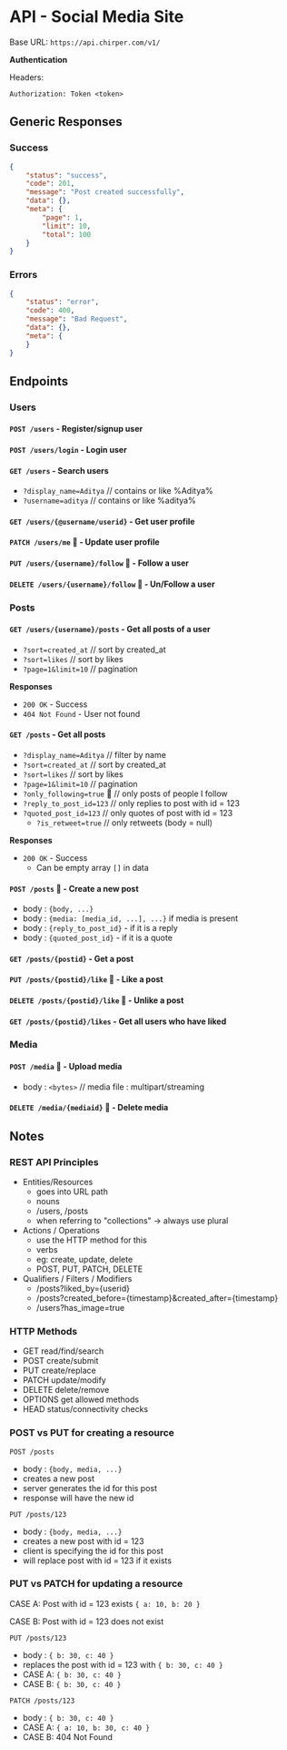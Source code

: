 # API - Social Media Site

Base URL: `https://api.chirper.com/v1/`

**Authentication** 

Headers:
```http
Authorization: Token <token>
```

## Generic Responses

### Success 

```json
{
    "status": "success",
    "code": 201,
    "message": "Post created successfully",
    "data": {},
    "meta": {
        "page": 1,
        "limit": 10,
        "total": 100
    }
}
```


### Errors

```json
{
    "status": "error",
    "code": 400,
    "message": "Bad Request",
    "data": {},
    "meta": {
    }
}
```

## Endpoints

### Users 

#### `POST /users` - Register/signup user

#### `POST /users/login` - Login user

#### `GET /users` - Search users
 - `?display_name=Aditya` // contains or like %Aditya%
 - `?username=aditya` // contains or like %aditya%

#### `GET /users/{@username/userid}` - Get user profile

#### `PATCH /users/me` 🔐 - Update user profile

#### `PUT /users/{username}/follow` 🔐 - Follow a user

#### `DELETE /users/{username}/follow` 🔐 - Un/Follow a user

### Posts 

#### `GET /users/{username}/posts` - Get all posts of a user
 - `?sort=created_at` // sort by created_at
 - `?sort=likes` // sort by likes
 - `?page=1&limit=10` // pagination

**Responses**
- `200 OK` - Success
- `404 Not Found` - User not found

#### `GET /posts` - Get all posts
 - `?display_name=Aditya` // filter by name
 - `?sort=created_at` // sort by created_at
 - `?sort=likes` // sort by likes
 - `?page=1&limit=10` // pagination
 - `?only_following=true` 🔐 // only posts of people I follow
 - `?reply_to_post_id=123` // only replies to post with id = 123
 - `?quoted_post_id=123` // only quotes of post with id = 123
   - `?is_retweet=true` // only retweets (body = null)

**Responses**
- `200 OK` - Success
  - Can be empty array `[]` in data

#### `POST /posts` 🔐 - Create a new post
 - body : `{body, ...}`
 - body : `{media: [media_id, ...], ...}` if media is present
 - body : `{reply_to_post_id}` - if it is a reply 
 - body : `{quoted_post_id}` - if it is a quote

#### `GET /posts/{postid}` - Get a post

#### `PUT /posts/{postid}/like` 🔐 - Like a post

#### `DELETE /posts/{postid}/like` 🔐 - Unlike a post

#### `GET /posts/{postid}/likes` - Get all users who have liked

### Media

#### `POST /media` 🔐 - Upload media
 - body : `<bytes>` // media file : multipart/streaming

#### `DELETE /media/{mediaid}` 🔐 - Delete media

## Notes

### REST API Principles 

- Entities/Resources 
  - goes into URL path 
  - nouns
  - /users, /posts 
  - when referring to "collections" -> always use plural
- Actions / Operations 
  - use the HTTP method for this 
  - verbs
  - eg: create, update, delete
  - POST, PUT, PATCH, DELETE
- Qualifiers / Filters / Modifiers
  - /posts?liked_by={userid}
  - /posts?created_before={timestamp}&created_after={timestamp}
  - /users?has_image=true

### HTTP Methods

- GET                   read/find/search
- POST                  create/submit 
- PUT                   create/replace
- PATCH                 update/modify
- DELETE                delete/remove
- OPTIONS               get allowed methods
- HEAD                  status/connectivity checks

### POST vs PUT for creating a resource

`POST /posts` 
 - body : `{body, media, ...}`
 - creates a new post
 - server generates the id for this post 
 - response will have the new id

`PUT /posts/123`
 - body : `{body, media, ...}`
 - creates a new post with id = 123 
 - client is specifying the id for this post
 - will replace post with id = 123 if it exists

### PUT vs PATCH for updating a resource

CASE A: Post with id = 123 exists
`{ a: 10, b: 20 }`

CASE B: Post with id = 123 does not exist 

`PUT /posts/123`
 - body : `{ b: 30, c: 40 }`
 - replaces the post with id = 123 with `{ b: 30, c: 40 }`
 - CASE A: `{ b: 30, c: 40 }`
 - CASE B: `{ b: 30, c: 40 }`

`PATCH /posts/123`
 - body : `{ b: 30, c: 40 }`
 - CASE A: `{ a: 10, b: 30, c: 40 }`
 - CASE B: 404 Not Found
